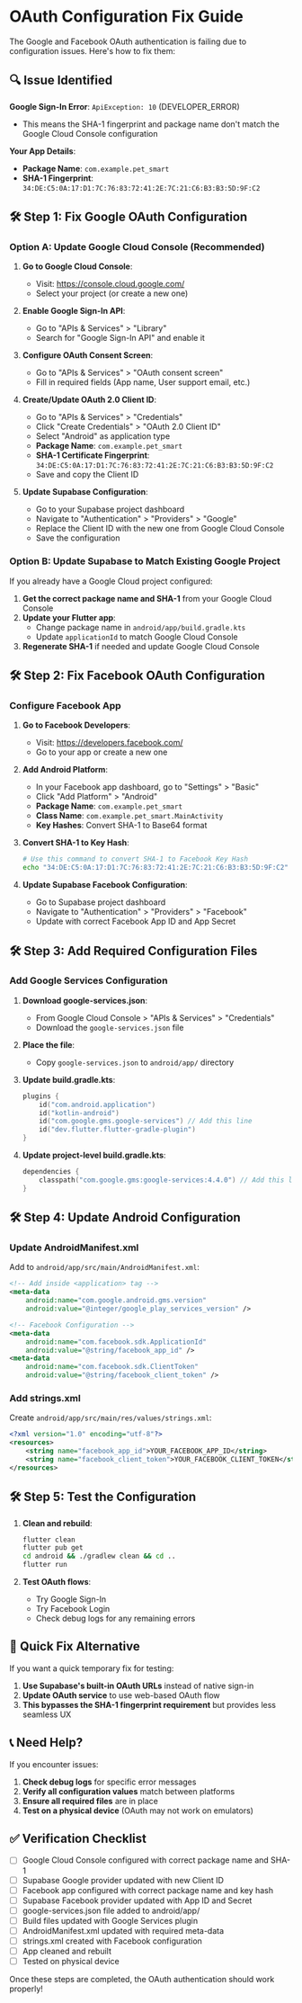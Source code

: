 # OAuth Configuration Fix Guide

The Google and Facebook OAuth authentication is failing due to configuration issues. Here's how to fix them:

## 🔍 **Issue Identified**

**Google Sign-In Error**: `ApiException: 10` (DEVELOPER_ERROR)
- This means the SHA-1 fingerprint and package name don't match the Google Cloud Console configuration

**Your App Details**:
- **Package Name**: `com.example.pet_smart`
- **SHA-1 Fingerprint**: `34:DE:C5:0A:17:D1:7C:76:83:72:41:2E:7C:21:C6:B3:B3:5D:9F:C2`

## 🛠️ **Step 1: Fix Google OAuth Configuration**

### Option A: Update Google Cloud Console (Recommended)

1. **Go to Google Cloud Console**:
   - Visit: https://console.cloud.google.com/
   - Select your project (or create a new one)

2. **Enable Google Sign-In API**:
   - Go to "APIs & Services" > "Library"
   - Search for "Google Sign-In API" and enable it

3. **Configure OAuth Consent Screen**:
   - Go to "APIs & Services" > "OAuth consent screen"
   - Fill in required fields (App name, User support email, etc.)

4. **Create/Update OAuth 2.0 Client ID**:
   - Go to "APIs & Services" > "Credentials"
   - Click "Create Credentials" > "OAuth 2.0 Client ID"
   - Select "Android" as application type
   - **Package Name**: `com.example.pet_smart`
   - **SHA-1 Certificate Fingerprint**: `34:DE:C5:0A:17:D1:7C:76:83:72:41:2E:7C:21:C6:B3:B3:5D:9F:C2`
   - Save and copy the Client ID

5. **Update Supabase Configuration**:
   - Go to your Supabase project dashboard
   - Navigate to "Authentication" > "Providers" > "Google"
   - Replace the Client ID with the new one from Google Cloud Console
   - Save the configuration

### Option B: Update Supabase to Match Existing Google Project

If you already have a Google Cloud project configured:

1. **Get the correct package name and SHA-1** from your Google Cloud Console
2. **Update your Flutter app**:
   - Change package name in `android/app/build.gradle.kts`
   - Update `applicationId` to match Google Cloud Console
3. **Regenerate SHA-1** if needed and update Google Cloud Console

## 🛠️ **Step 2: Fix Facebook OAuth Configuration**

### Configure Facebook App

1. **Go to Facebook Developers**:
   - Visit: https://developers.facebook.com/
   - Go to your app or create a new one

2. **Add Android Platform**:
   - In your Facebook app dashboard, go to "Settings" > "Basic"
   - Click "Add Platform" > "Android"
   - **Package Name**: `com.example.pet_smart`
   - **Class Name**: `com.example.pet_smart.MainActivity`
   - **Key Hashes**: Convert SHA-1 to Base64 format

3. **Convert SHA-1 to Key Hash**:
   ```bash
   # Use this command to convert SHA-1 to Facebook Key Hash
   echo "34:DE:C5:0A:17:D1:7C:76:83:72:41:2E:7C:21:C6:B3:B3:5D:9F:C2" | xxd -r -p | openssl base64
   ```

4. **Update Supabase Facebook Configuration**:
   - Go to Supabase project dashboard
   - Navigate to "Authentication" > "Providers" > "Facebook"
   - Update with correct Facebook App ID and App Secret

## 🛠️ **Step 3: Add Required Configuration Files**

### Add Google Services Configuration

1. **Download google-services.json**:
   - From Google Cloud Console > "APIs & Services" > "Credentials"
   - Download the `google-services.json` file

2. **Place the file**:
   - Copy `google-services.json` to `android/app/` directory

3. **Update build.gradle.kts**:
   ```kotlin
   plugins {
       id("com.android.application")
       id("kotlin-android")
       id("com.google.gms.google-services") // Add this line
       id("dev.flutter.flutter-gradle-plugin")
   }
   ```

4. **Update project-level build.gradle.kts**:
   ```kotlin
   dependencies {
       classpath("com.google.gms:google-services:4.4.0") // Add this line
   }
   ```

## 🛠️ **Step 4: Update Android Configuration**

### Update AndroidManifest.xml

Add to `android/app/src/main/AndroidManifest.xml`:

```xml
<!-- Add inside <application> tag -->
<meta-data
    android:name="com.google.android.gms.version"
    android:value="@integer/google_play_services_version" />

<!-- Facebook Configuration -->
<meta-data
    android:name="com.facebook.sdk.ApplicationId"
    android:value="@string/facebook_app_id" />
<meta-data
    android:name="com.facebook.sdk.ClientToken"
    android:value="@string/facebook_client_token" />
```

### Add strings.xml

Create `android/app/src/main/res/values/strings.xml`:

```xml
<?xml version="1.0" encoding="utf-8"?>
<resources>
    <string name="facebook_app_id">YOUR_FACEBOOK_APP_ID</string>
    <string name="facebook_client_token">YOUR_FACEBOOK_CLIENT_TOKEN</string>
</resources>
```

## 🛠️ **Step 5: Test the Configuration**

1. **Clean and rebuild**:
   ```bash
   flutter clean
   flutter pub get
   cd android && ./gradlew clean && cd ..
   flutter run
   ```

2. **Test OAuth flows**:
   - Try Google Sign-In
   - Try Facebook Login
   - Check debug logs for any remaining errors

## 🔧 **Quick Fix Alternative**

If you want a quick temporary fix for testing:

1. **Use Supabase's built-in OAuth URLs** instead of native sign-in
2. **Update OAuth service** to use web-based OAuth flow
3. **This bypasses the SHA-1 fingerprint requirement** but provides less seamless UX

## 📞 **Need Help?**

If you encounter issues:

1. **Check debug logs** for specific error messages
2. **Verify all configuration values** match between platforms
3. **Ensure all required files** are in place
4. **Test on a physical device** (OAuth may not work on emulators)

## ✅ **Verification Checklist**

- [ ] Google Cloud Console configured with correct package name and SHA-1
- [ ] Supabase Google provider updated with new Client ID
- [ ] Facebook app configured with correct package name and key hash
- [ ] Supabase Facebook provider updated with App ID and Secret
- [ ] google-services.json file added to android/app/
- [ ] Build files updated with Google Services plugin
- [ ] AndroidManifest.xml updated with required meta-data
- [ ] strings.xml created with Facebook configuration
- [ ] App cleaned and rebuilt
- [ ] Tested on physical device

Once these steps are completed, the OAuth authentication should work properly!
